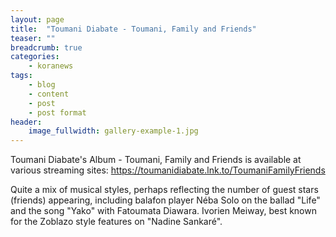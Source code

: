```yaml
---
layout: page
title:  "Toumani Diabate - Toumani, Family and Friends"
teaser: ""
breadcrumb: true
categories:
    - koranews
tags:
    - blog
    - content
    - post
    - post format
header:
    image_fullwidth: gallery-example-1.jpg
---
```

Toumani Diabate's Album - Toumani, Family and Friends is available at various streaming sites: <https://toumanidiabate.lnk.to/ToumaniFamilyFriends>

Quite a mix of musical styles, perhaps reflecting the number of guest stars (friends) appearing, including balafon player Néba Solo on the ballad "Life" and 
the song "Yako" with Fatoumata Diawara. Ivorien Meiway, best known for the Zoblazo style features on "Nadine Sankaré". 
